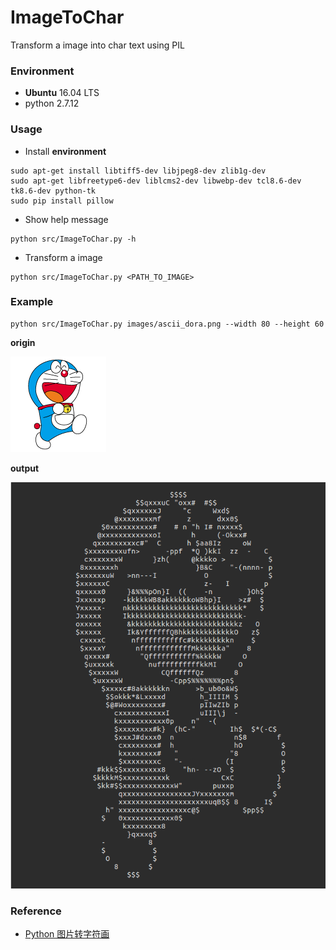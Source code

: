 # ImageToChar
Transform a image into char text using PIL

### Environment
+ **Ubuntu** 16.04 LTS
+ python 2.7.12


### Usage
+ Install **environment**

```
sudo apt-get install libtiff5-dev libjpeg8-dev zlib1g-dev
sudo apt-get libfreetype6-dev liblcms2-dev libwebp-dev tcl8.6-dev tk8.6-dev python-tk
sudo pip install pillow
```

+ Show help message

```
python src/ImageToChar.py -h
```

+ Transform a image

```
python src/ImageToChar.py <PATH_TO_IMAGE>
```

### Example
```
python src/ImageToChar.py images/ascii_dora.png --width 80 --height 60
```

**origin**

![origin](https://github.com/MoRunChang2015/ImageToChar/blob/master/images/ascii_dora.png)


**output**

![output](https://github.com/MoRunChang2015/ImageToChar/blob/master/data/example.png)

### Reference
+ [Python 图片转字符画](https://www.shiyanlou.com/courses/370/labs/1191/document)
